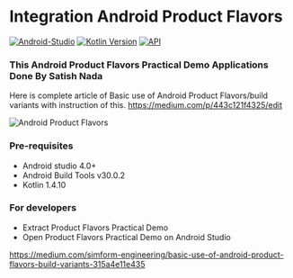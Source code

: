# Integration Android Product Flavors #

[![Android-Studio](https://img.shields.io/badge/Android%20Studio-4.0+-orange.svg?style=flat)](https://developer.android.com/studio/)
[![Kotlin Version](https://img.shields.io/badge/Kotlin-v1.4.10-blue.svg)](https://kotlinlang.org)
[![API](https://img.shields.io/badge/API-16%2B-brightgreen.svg?style=flat)](https://android-arsenal.com/api?level=19)

### This Android Product Flavors Practical Demo Applications Done By Satish Nada
Here is complete article of Basic use of Android Product Flavors/build variants with instruction of this.
https://medium.com/p/443c121f4325/edit

<img src="https://github.com/satishnada/ProductFlavors/blob/master/Product%20Flavors.png" alt="Android Product Flavors"/>


### Pre-requisites ###

* Android studio 4.0+
* Android Build Tools v30.0.2
* Kotlin 1.4.10

### For developers ###
* Extract Product Flavors Practical Demo
* Open Product Flavors Practical Demo on Android Studio

https://medium.com/simform-engineering/basic-use-of-android-product-flavors-build-variants-315a4e11e435